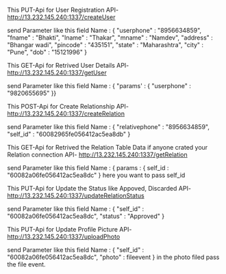 This PUT-Api for User Registration
API- http://13.232.145.240:1337/createUser 

send Parameter like this field Name : 
{
    "userphone" : "8956634859",
    "fname" : "Bhakti",
    "lname" : "Thakar",
    "mname" : "Namdev",
    "address" : "Bhangar wadi",
    "pincode" : "435151",
    "state" : "Maharashtra",
    "city" : "Pune",
    "dob" : "15121996"
}

This GET-Api for Retrived User Details
API- http://13.232.145.240:1337/getUser

send Parameter like this field Name : 
{
"params' : {
"userphone" : "9820655695"
}}

This POST-Api for Create Relationship
API- http://13.232.145.240:1337/createRelation

send Parameter like this field Name :
{
"relativephone" : "8956634859",
"self_id" : "60082965fe056412ac5ea8db"
}


This GET-Api for Retrived the Relation Table Data if anyone crated your Relation connection 
API- http://13.232.145.240:1337/getRelation

send Parameter like this field Name :
{
params : {
self_id : "60082a06fe056412ac5ea8dc"
}
here you want to pass self_id



This PUT-Api for Update the Status like Appoved, Discarded
API- http://13.232.145.240:1337/updateRelationStatus

send Parameter like this field Name :
{
"self_id" : "60082a06fe056412ac5ea8dc",
"status" : "Approved"
}


This PUT-Api for Update Profile Picture
API- http://13.232.145.240:1337/uploadPhoto

send Parameter like this field Name :
{
"self_id" : "60082a06fe056412ac5ea8dc",
"photo" : fileevent
}
in the photo filed pass the file event. 

  